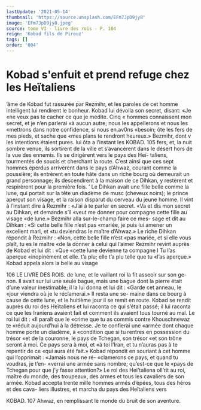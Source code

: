 ```yaml
---
lastUpdate: '2021-05-14'
thumbnail: 'https://source.unsplash.com/EFm7JpD9jy8'
image: 'EFm7JpD9jy8.jpeg'
source: tome VI - livre des rois - P. 104
reign: 'Kobad fils de Pirouz'
tags: []
order: '004'
---
```


# Kobad s'enfuit et prend refuge chez les Heïtaliens

’âme de Kobad fut rassurée par Rezmihr, et les
paroles de cet homme intelligent lui rendirent le bonheur. Kobad lui dévoila son secret, disant: «Je
«ne veux pas te cacher ce que je médite. Cinq « hommes connaissent mon secret, et je n’en parlerai
«à aucun autre; nous les appellerons et nous les «mettrons dans notre confidence, si nous en.av0ns «besoin; ôte les fers de mes pieds, et sache que
«mes plans te rendront heureux.» Bezmihr, dont v
les intentions étaient pures. lui ôta a l’instant les
KOBAD. 105 fers, et, la nuit sombre venue, ils sortirent de la
ville et s’avancèrent dans le désert hors de la vue
des ennemis. Ils se dirigèrent vers le pays des Heï- taliens, tourmentés de soucis et cherchant la route. C’est ainsi que ces sept hommes éperdus arrivèrent
dans le pays d’Ahwaz, courant comme la poussière;
ils entrèrent en toute hâte dans un riche bourg où demeurait un grand personnage; ils descendirent à la maison de ce Dihkan, y restèrent et respirèrent
pour la première fois. ’
Le Dihkan avait une fille belle comme la lune,
qui portait sur la tête un diadème de musc (cheveux
noirs); le prince aperçut son visage, et la raison
disparut du cerveau du jeune homme. Il vint à l’instant dire à Rezmihr : «J’ai à te parler en secret.
«Va et dis mon secret au Dihkan, et demande s’il «veut me donner pour compagne cette fille au visage «de lune.» Bezmihr alla sur-le-champ faire ce mes- sage et dit au Dihkan : «Si cette belle fille n’est pas «mariée, je puis lui amener un excellent mari, et «tu deviendras le maître d’Ahwaz.» Le riche Dihkan répondit à Rezmihr : «Non, cette belle fille n’est
«pas mariée, et si elle vous plaît, tu es le maître
«de la donner à celui qui l’aimer
Rezmihr revint auprès de Kobad et lui dit : «Que «cette lune devienne ta compagne l Tu l’as aperçue «inopinément et elle. t’a plu; elle t’a plu telle que tu
«l’as aperçue.» Kobad appela alors la belle au visage

106 LE LIVRE DES ROIS.
de lune, et le vaillant roi la fit asseoir sur son ge-
non. Il avait sur lui une seule bague, mais une bague dont la pierre était d’une valeur inestimable;
il la lui donna et lui dit : «Garde cet anneau, le «jour viendra où je le réclamerai.» Il resta une se-
maine dans ce bourg à cause de cette lune, et le huitième jour il se remit en route.
Kobad se rendit auprès du roi des Heïtaliens et lui raconta ce qui s’était passé; il lui raconta ce que
les Iraniens avaient fait et comment ils avaient tous tourné au mal. Le roi lui dit : «Il paraît que le «crime que tu as commis contre Khouschnewaz te «réduit aujourd’hui à la détresse. Je te confierai une
«armée dont chaque homme porte un diadème, à «condition que si tu rentres en possession du trésor «et de la couronne, le pays de Tchegan, son trésor «et son trône seront à moi. Ce pays sera à moi, et
«à toi l’Iran, et tu n’auras pas à te repentir de ce
«qui aura été fait.» Kobad répondit en souriant à
cet homme qui l’opprimait : «Jamais nous ne ré- «clamerons ce pays, et quand tu voudras, je t’en- «verrai une armée sans nombre; qu’est-ce que le «pays de Tchegan pour que j’y fasse attention?»
Le roi des Hei’taliena oll’rit au roi, maître du
monde, des troupeaux, des armes et tous les cavaliers de son armée. Kobad accepta trente mille hommes armés d’épées, tous des héros et des cava-
liers illustres, et marcha du pays des Heîtaliens vers

KOBAD. 107 Ahwaz, en remplissant le monde du bruit de son
aventure.
